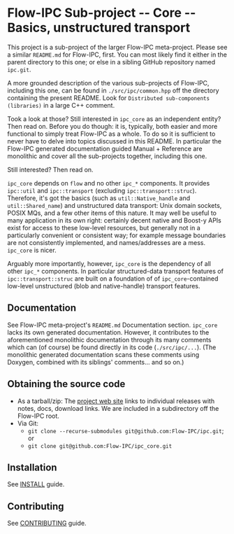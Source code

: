 # Flow-IPC Sub-project -- Core -- Basics, unstructured transport

This project is a sub-project of the larger Flow-IPC meta-project.  Please see
a similar `README.md` for Flow-IPC, first.  You can most likely find it either in the parent
directory to this one; or else in a sibling GitHub repository named `ipc.git`.

A more grounded description of the various sub-projects of Flow-IPC, including this one, can be found
in `./src/ipc/common.hpp` off the directory containing the present README.  Look for
`Distributed sub-components (libraries)` in a large C++ comment.

Took a look at those?  Still interested in `ipc_core` as an independent entity?  Then read on.  Before you
do though: it is, typically, both easier and more functional to simply treat Flow-IPC as a whole.
To do so it is sufficient to never have to delve into topics discussed in this README.  In particular
the Flow-IPC generated documentation guided Manual + Reference are monolithic and cover all the
sub-projects together, including this one.

Still interested?  Then read on.

`ipc_core` depends on `flow` and no other `ipc_*` components.  It provides
`ipc::util` and `ipc::transport` (excluding `ipc::transport::struc`).  Therefore, it's got the basics
(such as `util::Native_handle` and `util::Shared_name`) and unstructured data transport: Unix domain sockets,
POSIX MQs, and a few other items of this nature.  It may well be useful to many application in its own
right: certainly decent native and Boost-y APIs exist for access to these low-level resources, but generally
not in a particularly convenient or consistent way; for example message boundaries are not consistently
implemented, and names/addresses are a mess.  `ipc_core` is nicer.

Arguably more importantly, however, `ipc_core` is the dependency of all other `ipc_*` components.  In
particular structured-data transport features of `ipc::transport::struc` are built on a foundation of
of `ipc_core`-contained low-level unstructured (blob and native-handle) transport features.

## Documentation

See Flow-IPC meta-project's `README.md` Documentation section.  `ipc_core` lacks its own generated documentation.
However, it contributes to the aforementioned monolithic documentation through its many comments which can
(of course) be found directly in its code (`./src/ipc/...`).  (The monolithic generated documentation scans
these comments using Doxygen, combined with its siblings' comments... and so on.)

## Obtaining the source code

- As a tarball/zip: The [project web site](https://flow-ipc.github.io) links to individual releases with notes, docs,
  download links.  We are included in a subdirectory off the Flow-IPC root.
- Via Git:
  - `git clone --recurse-submodules git@github.com:Flow-IPC/ipc.git`; or
  - `git clone git@github.com:Flow-IPC/ipc_core.git`

## Installation

See [INSTALL](./INSTALL.md) guide.

## Contributing

See [CONTRIBUTING](./CONTRIBUTING.md) guide.
